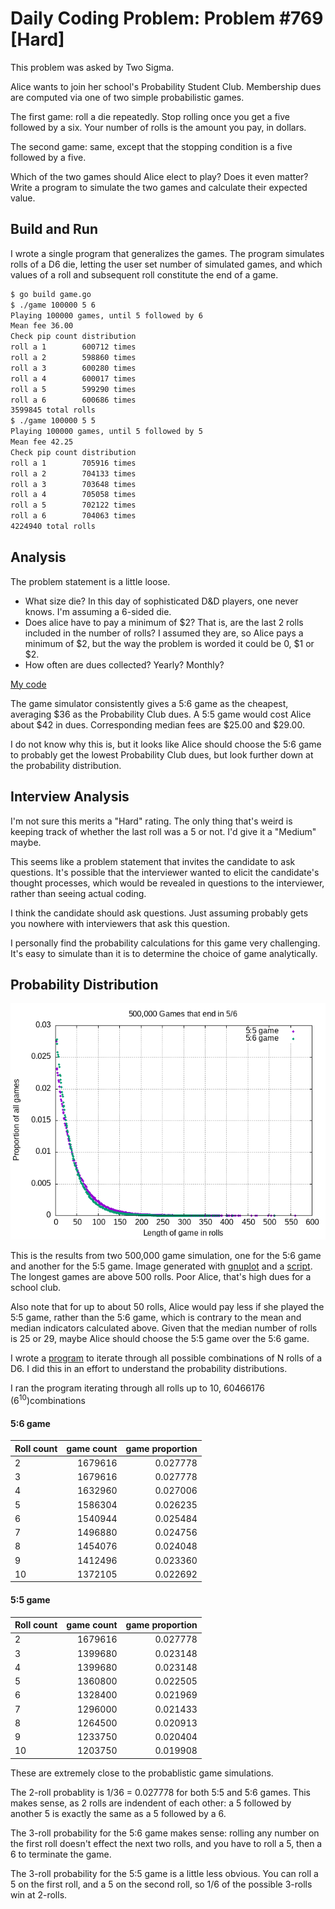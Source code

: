 # Daily Coding Problem: Problem #769 [Hard]

This problem was asked by Two Sigma.

Alice wants to join her school's Probability Student Club.
Membership dues are computed via one of two simple probabilistic games.

The first game: roll a die repeatedly.
Stop rolling once you get a five followed by a six.
Your number of rolls is the amount you pay, in dollars.

The second game: same,
except that the stopping condition is a five followed by a five.

Which of the two games should Alice elect to play?
Does it even matter?
Write a program to simulate the two games and calculate their expected value.

## Build and Run

I wrote a single program that generalizes the games.
The program simulates rolls of a D6 die,
letting the user set number of simulated games,
and which values of a roll and subsequent roll constitute the end of a game.

```sh
$ go build game.go
$ ./game 100000 5 6
Playing 100000 games, until 5 followed by 6
Mean fee 36.00
Check pip count distribution
roll a 1        600712 times
roll a 2        598860 times
roll a 3        600280 times
roll a 4        600017 times
roll a 5        599290 times
roll a 6        600686 times
3599845 total rolls
$ ./game 100000 5 5
Playing 100000 games, until 5 followed by 5
Mean fee 42.25
Check pip count distribution
roll a 1        705916 times
roll a 2        704133 times
roll a 3        703648 times
roll a 4        705058 times
roll a 5        702122 times
roll a 6        704063 times
4224940 total rolls
```

## Analysis

The problem statement is a little loose.

* What size die? In this day of sophisticated D&D players, one never knows.
I'm assuming a 6-sided die.
* Does alice have to pay a minimum of $2?
That is, are the last 2 rolls included in the number of rolls?
I assumed they are, so Alice pays a minimum of $2,
but the way the problem is worded it could be 0, $1 or $2.
* How often are dues collected? Yearly? Monthly?

[My code](game.go)

The game simulator consistently gives a 5:6 game as the cheapest,
averaging $36 as the Probability Club dues.
A 5:5 game would cost Alice about $42 in dues.
Corresponding median fees are $25.00 and $29.00.

I do not know why this is,
but it looks like Alice should choose the 5:6 game to probably get the
lowest Probability Club dues,
but look further down at the probability distribution.

## Interview Analysis

I'm not sure this merits a "Hard" rating.
The only thing that's weird is keeping track of whether the last roll was a 5 or not.
I'd give it a "Medium" maybe.

This seems like a problem statement that invites the candidate to ask questions.
It's possible that the interviewer wanted to elicit the candidate's thought processes,
which would be revealed in questions to the interviewer,
rather than seeing actual coding.

I think the candidate should ask questions.
Just assuming probably gets you nowhere with interviewers that ask this question.

I personally find the probability calculations for this game very challenging.
It's easy to simulate than it is to determine the choice of game analytically.

## Probability Distribution

![probability distribution](500.png)

This is the results from two 500,000 game simulation,
one for the 5:6 game and another for the 5:5 game.
Image generated with [gnuplot](http://gnuplot.info/) and a [script](mkdist).
The longest games are above 500 rolls.
Poor Alice, that's high dues for a school club.

Also note that for up to about 50 rolls,
Alice would pay less if she played the 5:5 game,
rather than the 5:6 game,
which is contrary to the mean and median indicators calculated above.
Given that the median number of rolls is 25 or 29,
maybe Alice should choose the 5:5 game over the 5:6 game.

I wrote a [program](combo2.go)
to iterate through all possible combinations of N rolls of a D6.
I did this in an effort to understand the probability distributions.

I ran the program iterating through all rolls up to 10, 60466176 (6<sup>10</sup>)combinations

#### 5:6 game

|Roll count  | game count | game proportion |
|------------|-----------:|--------:|
|2|1679616|0.027778|
|3|1679616|0.027778|
|4|1632960|0.027006|
|5|1586304|0.026235|
|6|1540944|0.025484|
|7|1496880|0.024756|
|8|1454076|0.024048|
|9|1412496|0.023360|
|10|1372105|0.022692|

#### 5:5 game

|Roll count  | game count | game proportion |
|------------|-----------:|--------:|
|2|1679616|0.027778|
|3|1399680|0.023148|
|4|1399680|0.023148|
|5|1360800|0.022505|
|6|1328400|0.021969|
|7|1296000|0.021433|
|8|1264500|0.020913|
|9|1233750|0.020404|
|10|1203750|0.019908|

These are extremely close to the probablistic game simulations.

The 2-roll probablity is 1/36 = 0.027778 for both 5:5 and 5:6 games.
This makes sense, as 2 rolls are indendent of each other:
a 5 followed by another 5 is exactly the same as a 5 followed by a 6.

The 3-roll probability for the 5:6 game makes sense:
rolling any number on the first roll doesn't effect the next two rolls,
and you have to roll a 5, then a 6 to terminate the game.

The 3-roll probability for the 5:5 game is a little less obvious.
You can roll a 5 on the first roll, and a 5 on the second
roll, so 1/6 of the possible 3-rolls win at 2-rolls.
